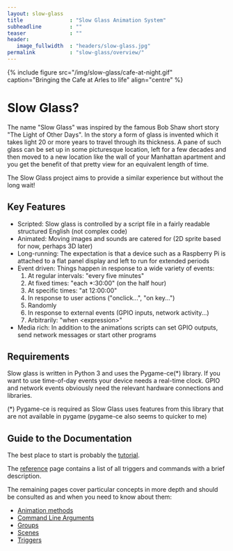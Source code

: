 ```yaml
---
layout: slow-glass
title               : "Slow Glass Animation System"
subheadline         : ""
teaser              : ""
header:
   image_fullwidth  : "headers/slow-glass.jpg"
permalink           : "slow-glass/overview/"
---
```


{% include figure src="/img/slow-glass/cafe-at-night.gif" caption="Bringing the Cafe at Arles to life" align="centre" %}

# Slow Glass?

The name "Slow Glass" was inspired by the famous Bob Shaw short story "The Light of Other Days". In the story a form of glass is invented which it takes light 20 or more years to travel through its thickness. A pane of such glass can be set up in some picturesque location, left for a few decades and then moved to a new location like the wall of your Manhattan apartment and you get the benefit of that pretty view for an equivalent length of time.

The Slow Glass project aims to provide a similar experience but without the long wait!

## Key Features

* Scripted: Slow glass is controlled by a script file in a fairly readable structured English (not complex code)
* Animated: Moving images and sounds are catered for (2D sprite based for now, perhaps 3D later)
* Long-running: The expectation is that a device such as a Raspberry Pi is attached to a flat panel display and left to run for extended periods
* Event driven: Things happen in response to a wide variety of events:
  1. At regular intervals: "every five minutes"
  1. At fixed times: "each *:30:00" (on the half hour)
  1. At specific times: "at 12:00:00" 
  1. In response to user actions ("onclick...", "on key...")
  1. Randomly
  1. In response to external events (GPIO inputs, network activity...)
  1. Arbitrarily: "when &lt;expression&gt;"
* Media rich: In addition to the animations scripts can set GPIO outputs, send network messages or start other programs

## Requirements

Slow glass is written in Python 3 and uses the Pygame-ce(*) library. If you want to use time-of-day events your device needs a real-time clock. GPIO and network events obviously need the relevant hardware connections and libraries.

(*) Pygame-ce is required as Slow Glass uses features from this library that are not available in pygame (pygame-ce also seems to quicker to me)

## Guide to the Documentation

The best place to start is probably the [tutorial](/slow-glass/tutorial/).

The [reference](/slow-glass/reference/) page contains a list of all triggers and commands with a brief description.

The remaining pages cover particular concepts in more depth and should be consulted as and when
you need to know about them:

* [Animation methods](/slow-glass/animation-methods/)
* [Command Line Arguments](/slow-glass/command-line-arguments/)
* [Groups](/slow-glass/groups/j)
* [Scenes](/slow-glass/scenes/)
* [Triggers](/slow-glass/triggers/)
